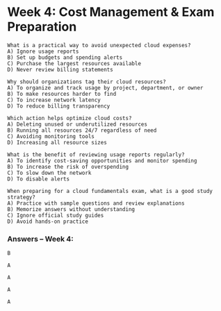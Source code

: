 # Week 4: Cost Management & Exam Preparation

    What is a practical way to avoid unexpected cloud expenses?
    A) Ignore usage reports
    B) Set up budgets and spending alerts
    C) Purchase the largest resources available
    D) Never review billing statements

    Why should organizations tag their cloud resources?
    A) To organize and track usage by project, department, or owner
    B) To make resources harder to find
    C) To increase network latency
    D) To reduce billing transparency

    Which action helps optimize cloud costs?
    A) Deleting unused or underutilized resources
    B) Running all resources 24/7 regardless of need
    C) Avoiding monitoring tools
    D) Increasing all resource sizes

    What is the benefit of reviewing usage reports regularly?
    A) To identify cost-saving opportunities and monitor spending
    B) To increase the risk of overspending
    C) To slow down the network
    D) To disable alerts

    When preparing for a cloud fundamentals exam, what is a good study strategy?
    A) Practice with sample questions and review explanations
    B) Memorize answers without understanding
    C) Ignore official study guides
    D) Avoid hands-on practice

### Answers – Week 4:

    B

    A

    A

    A

    A
